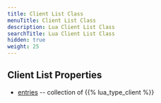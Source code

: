 ```yaml
---
title: Client List Class
menuTitle: Client List Class
description: Lua Client List Class
searchTitle: Lua Client List Class
hidden: true
weight: 25
---
```


## Client List Properties
- [entries](entries) -- collection of {{% lua_type_client %}}